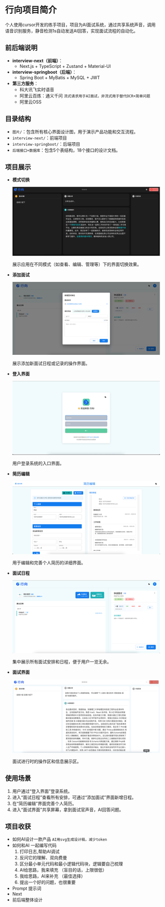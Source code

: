 # 行向项目简介

个人使用cursor开发的练手项目，项目为AI面试系统，通过共享系统声音，调用语音识别服务，静音检测1s自动发送AI回答，实现面试流程的自动化。

## 前后端说明

- **interview-next（前端）**：
  - Next.js + TypeScript + Zustand + Material-UI 
- **interview-springboot（后端）**：
  - Spring Boot + MyBatis + MySQL + JWT 
- **第三方服务**：
  - 科大讯飞实时语音
  - 阿里云百炼：通义千问 `流式请求用于AI面试，非流式用于替代OCR+简单问题`
  - 阿里云OSS

## 目录结构

- `图片/`：包含所有核心界面设计图，用于演示产品功能和交互流程。
- `interview-next/`：前端项目
- `interview-springboot/`：后端项目
- `后端接口+数据库`：包含5个表结构，18个接口的设计文档。

## 项目展示

- **模式切换**
  
  ![模式切换](图片/模式切换.jpg)
  
  展示应用在不同模式（如查看、编辑、管理等）下的界面切换效果。

- **添加面试**
  
  ![添加面试](图片/添加面试.jpg)
  
  展示添加新面试日程或记录的操作界面。

- **登入界面**
  
  ![登入界面](图片/登入界面.jpg)
  
  用户登录系统的入口界面。

- **简历编辑**
  
  ![简历编辑](图片/简历编辑.jpg)
  
  用于编辑和完善个人简历的详细界面。

- **面试日程**
  
  ![面试日程](图片/面试日程.jpg)
  
  集中展示所有面试安排和日程，便于用户一览无余。

- **面试界面**
  
  ![面试界面](图片/面试界面.jpg)
  
  面试进行时的操作区和信息展示区。

## 使用场景

1. 用户通过“登入界面”登录系统。
2. 进入“面试日程”查看所有安排，可通过“添加面试”界面新增日程。
3. 在“简历编辑”界面完善个人简历。
4. 进入“面试界面”共享屏幕，拿到面试官声音，AI回答问题。

## 项目收获

- 如何AI设计一款产品 `AI用svg生成设计稿，减少token`
- 如何和AI 一起编写代码
  1. 打印日志,帮助AI调试
  2. 反问它的理解、双向费曼
  3. 区分最小单元代码和最小逻辑代码块，逻辑要自己梳理
  4. AI给思路，我来填充 （盲目的话，上限很低）
  5. 我给思路，AI来补充  （最佳选择）
  6. 提出一个好的问题，也很重要
- Prompt 提示词
- Next
- 前后端整体设计